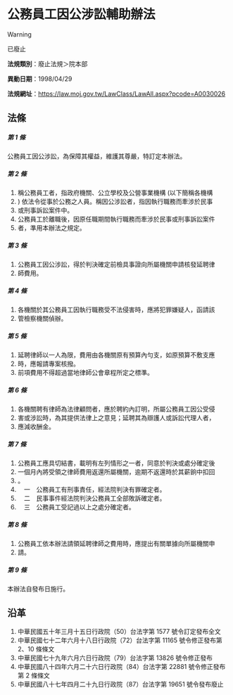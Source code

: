 # 公務員工因公涉訟輔助辦法


> [!WARNING]
> 已廢止


**法規類別**：廢止法規＞院本部

**異動日期**：1998/04/29  

**法規網址**：https://law.moj.gov.tw/LawClass/LawAll.aspx?pcode=A0030026



## 法條
##### 第 1 條
公務員工因公涉訟，為保障其權益，維護其尊嚴，特訂定本辦法。

##### 第 2 條
1. 稱公務員工者，指政府機關、公立學校及公營事業機構 (以下簡稱各機構
1. ) 依法令從事於公務之人員。稱因公涉訟者，指因執行職務而牽涉於民事
1. 或刑事訴訟案件中。
1. 公務員工於離職後，因原任職期間執行職務而牽涉於民事或刑事訴訟案件
1. 者，準用本辦法之規定。

##### 第 3 條
1. 公務員工因公涉訟，得於判決確定前檢具事證向所屬機關申請核發延聘律
1. 師費用。

##### 第 4 條
1. 各機關於其公務員工因執行職務受不法侵害時，應將犯罪嫌疑人，函請該
1. 管檢察機關偵辦。

##### 第 5 條
1. 延聘律師以一人為限，費用由各機關原有預算內勻支，如原預算不敷支應
1. 時，應報請專案核撥。
1. 前項費用不得超過當地律師公會章程所定之標準。

##### 第 6 條
1. 各機關聘有律師為法律顧問者，應於聘約內訂明，所屬公務員工因公受侵
1. 害或涉訟時，為其提供法律上之意見；延聘其為辯護人或訴訟代理人者，
1. 應減收酬金。

##### 第 7 條
1. 公務員工應具切結書，載明有左列情形之一者，同意於判決或處分確定後
1. 一個月內將受領之律師費用返還所屬機關，逾期不返還時於其薪餉中扣回
1. 。
1. 　一　公務員工有刑事責任，經法院判決有罪確定者。
1. 　二　民事事件經法院判決公務員工全部敗訴確定者。
1. 　三　公務員工受記過以上之處分確定者。

##### 第 8 條
1. 公務員工依本辦法請領延聘律師之費用時，應提出有關單據向所屬機關申
1. 請。

##### 第 9 條
本辦法自發布日施行。

## 沿革
1. 中華民國五十年三月十五日行政院（50）台法字第 1577 號令訂定發布全文
1. 中華民國七十二年六月十八日行政院（72）台法字第 11165  號令修正發布第 2、10  條條文
1. 中華民國七十九年六月六日行政院（79）台法字第 13826  號令修正發布
1. 中華民國八十四年六月二十六日行政院（84）台法字第 22881  號令修正發布第 2  條條文
1. 中華民國八十七年四月二十九日行政院（87）台法字第 19651  號令發布廢止
